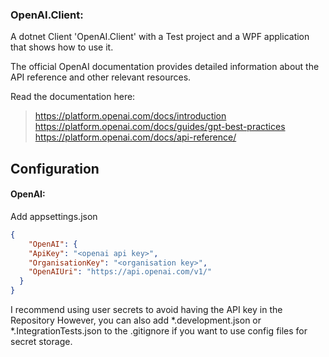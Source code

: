 ﻿### OpenAI.Client:

A dotnet Client 'OpenAI.Client' with a Test project and a WPF application that shows how to use it.

The official OpenAI documentation provides detailed information about the API reference and other relevant resources.

Read the documentation here: 
> https://platform.openai.com/docs/introduction
> https://platform.openai.com/docs/guides/gpt-best-practices
> https://platform.openai.com/docs/api-reference/


## Configuration


#### OpenAI:
Add appsettings.json

```json
{
    "OpenAI": {
    "ApiKey": "<openai api key>",
    "OrganisationKey": "<organisation key>",
    "OpenAIUri": "https://api.openai.com/v1/"
  }
}
```

I recommend using user secrets to avoid having the API key in the Repository
However, you can also add *.development.json or *.IntegrationTests.json to the .gitignore if you want to use config files for secret storage.

